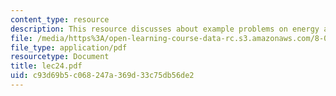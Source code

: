 ```yaml
---
content_type: resource
description: This resource discusses about example problems on energy and gravity.
file: /media/https%3A/open-learning-course-data-rc.s3.amazonaws.com/8-01l-physics-i-classical-mechanics-fall-2005/c93d69b5c068247a369d33c75db56de2_lec24.pdf
file_type: application/pdf
resourcetype: Document
title: lec24.pdf
uid: c93d69b5-c068-247a-369d-33c75db56de2
---
```

